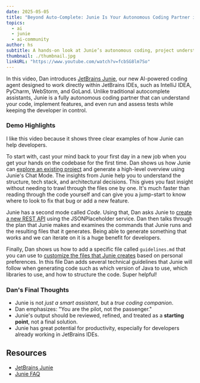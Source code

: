 ```yaml
---
date: 2025-05-05
title: "Beyond Auto-Complete: Junie Is Your Autonomous Coding Partner in JetBrains IDEs"
topics:
  - ai
  - junie
  - ai-community
author: hs
subtitle: A hands-on look at Junie’s autonomous coding, project understanding, and customizable behavior.
thumbnail: ./thumbnail.jpg
linkURL: "https://www.youtube.com/watch?v=fcbSG8lm7So"
---
```


In this video, Dan introduces [JetBrains Junie](https://www.jetbrains.com/junie/), our new AI-powered coding agent designed to work directly within JetBrains IDEs, such as IntelliJ IDEA, PyCharm, WebStorm, and GoLand. Unlike traditional autocomplete assistants, Junie is a fully autonomous coding partner that can understand your code, implement features, and even run and assess tests while keeping the developer in control.

### Demo Highlights

I like this video because it shows three clear examples of how Junie can help developers.

To start with, cast your mind back to your first day in a new job when you get your hands on the codebase for the first time. Dan shows us how Junie can [explore an existing project](https://youtu.be/fcbSG8lm7So?start=24) and generate a high-level overview using Junie's Chat Mode. The insights from Junie help you to understand the structure, tech stack, and architectural decisions. This gives you fast insight without needing to trawl through the files one by one. It's much faster than reading through the code yourself and can give you a jump-start to know where to look to fix that bug or add a new feature.

Junie has a second mode called _Code_. Using that, Dan asks Junie to [create a new REST API](https://youtu.be/fcbSG8lm7So?start=441) using the JSONPlaceholder service. Dan then talks through the plan that Junie makes and examines the commands that Junie runs and the resulting files that it generates. Being able to generate something that works and we can iterate on it is a huge benefit for developers.

Finally, Dan shows us how to add a specific file called `guidelines.md` that you can use to [customize the files that Junie creates](https://youtu.be/fcbSG8lm7So?t=810) based on personal preferences. In this file Dan adds several technical guidelines that Junie will follow when generating code such as which version of Java to use, which libraries to use, and how to structure the code. Super helpful!

### Dan's Final Thoughts

- Junie is not _just a smart assistant_, but a _true coding companion_.
- Dan emphasizes: "You are the pilot, not the passenger."
- Junie's output should be reviewed, refined, and treated as a **starting point**, not a final solution.
- Junie has great potential for productivity, especially for developers already working in JetBrains IDEs.

## Resources

- [JetBrains Junie](https://www.jetbrains.com/junie/)
- [Junie FAQ](https://lp.jetbrains.com/ai-ides-faq/)
